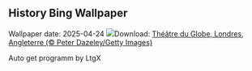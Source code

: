 ## History Bing Wallpaper
Wallpaper date: 2025-04-24
![](https://www.bing.com/th?id=OHR.GlobeTheatre_FR-CA4288984351_UHD.jpg&w=1000)Download: [Théâtre du Globe, Londres, Angleterre (© Peter Dazeley/Getty Images)](https://www.bing.com/th?id=OHR.GlobeTheatre_FR-CA4288984351_UHD.jpg)

Auto get programm by LtgX
